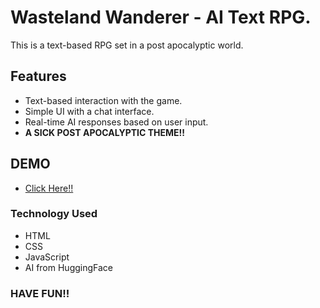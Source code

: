 # Wasteland Wanderer - AI Text RPG.

This is a text-based RPG set in a post apocalyptic world.

## Features

- Text-based interaction with the game.
- Simple UI with a chat interface.
- Real-time AI responses based on user input.
- **A SICK POST APOCALYPTIC THEME!!**

## DEMO

- [Click Here!!](https://wasteland-wanderer.vercel.app/)

### Technology Used

- HTML
- CSS
- JavaScript
- AI from HuggingFace

### HAVE FUN!!